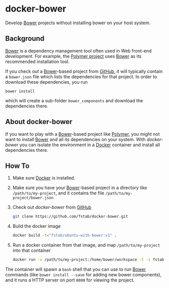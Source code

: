 docker-bower
============

Develop [Bower](http://bower.io) projects without installing bower on your host system.

Background
----------

[Bower](http://bower.io) is a dependency management tool often used in Web front-end development.
For example, the [Polymer project](https://www.polymer-project.org) uses [Bower](http://bower.io) as its recommended installation tool.

If you check out a [Bower](http://bower.io)-based project from [GitHub](https://github.com), it will typically contain a `bower.json` file which lists the dependencies for that project. In order to download these dependencies, you run

    bower install

which will create a sub-folder `bower_components` and download the dependencies there.

About docker-bower
------------------

If you want to play with a [Bower](http://bower.io)-based project like [Polymer](https://www.polymer-project.org), you might not want to install [Bower](http://bower.io) and all its dependencies on your system. With _docker-bower_ you can isolate the environment in a [Docker](https://www.docker.com) container and install all dependencies there.

How To
------

1. Make sure [Docker](https://www.docker.com) is installed.
2. Make sure you have your [Bower](http://bower.io)-based project in a directory like `/path/to/my-project`, and it contains the file `/path/to/my-project/bower.json`
3. Check out _docker-bower_ from [GitHub](https://github.com)

   ```bash
   git clone https://github.com/fstab/docker-bower.git
   ```
4. Build the docker image

   ```bash
   docker build -t="fstab/ubuntu-with-bower:v1" .
   ```

5. Run a docker container from that image, and map `/path/to/my-project` into that container

   ```bash
   docker run -v /path/to/my-project:/home/bower/workspace -t -i fstab/ubuntu-with-bower:v1
   ```

The container will spawn a `bash` shell that you can use to run [Bower](http://bower.io) commands (like `bower install --save` for adding new bower components), and it runs a HTTP server on port `8000` for viewing the project.
